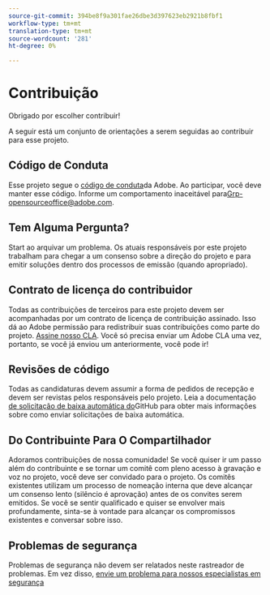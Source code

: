 ```yaml
---
source-git-commit: 394be8f9a301fae26dbe3d397623eb2921b8fbf1
workflow-type: tm+mt
translation-type: tm+mt
source-wordcount: '281'
ht-degree: 0%

---
```

# Contribuição

Obrigado por escolher contribuir!

A seguir está um conjunto de orientações a serem seguidas ao contribuir para esse projeto.

## Código de Conduta

Esse projeto segue o [código de conduta](code-of-conduct.md)da Adobe. Ao participar, você deve manter esse código. Informe um comportamento inaceitável para[Grp-opensourceoffice@adobe.com](mailto:Grp-opensourceoffice@adobe.com).

## Tem Alguma Pergunta?

Start ao arquivar um problema. Os atuais responsáveis por este projeto trabalham para chegar a um consenso sobre a direção do projeto e para emitir soluções dentro dos processos de emissão (quando apropriado).

## Contrato de licença do contribuidor

Todas as contribuições de terceiros para este projeto devem ser acompanhadas por um contrato de licença de contribuição assinado. Isso dá ao Adobe permissão para redistribuir suas contribuições como parte do projeto. [Assine nosso CLA](http://opensource.adobe.com/cla.html). Você só precisa enviar um Adobe CLA uma vez, portanto, se você já enviou um anteriormente, você pode ir!

## Revisões de código

Todas as candidaturas devem assumir a forma de pedidos de recepção e devem ser revistas pelos responsáveis pelo projeto. Leia a documentação [de solicitação de baixa automática do](https://help.github.com/articles/about-pull-requests/)GitHub para obter mais informações sobre como enviar solicitações de baixa automática.

<!--
Lastly, please follow the [pull request template](PULL_REQUEST_TEMPLATE.md) when
submitting a pull request!
-->

## Do Contribuinte Para O Compartilhador

Adoramos contribuições de nossa comunidade! Se você quiser ir um passo além do contribuinte e se tornar um comitê com pleno acesso à gravação e voz no projeto, você deve ser convidado para o projeto. Os comitês existentes utilizam um processo de nomeação interna que deve alcançar um consenso lento (silêncio é aprovação) antes de os convites serem emitidos. Se você se sentir qualificado e quiser se envolver mais profundamente, sinta-se à vontade para alcançar os compromissos existentes e conversar sobre isso.

## Problemas de segurança

Problemas de segurança não devem ser relatados neste rastreador de problemas. Em vez disso, [envie um problema para nossos especialistas em segurança](https://helpx.adobe.com/security/alertus.html)
